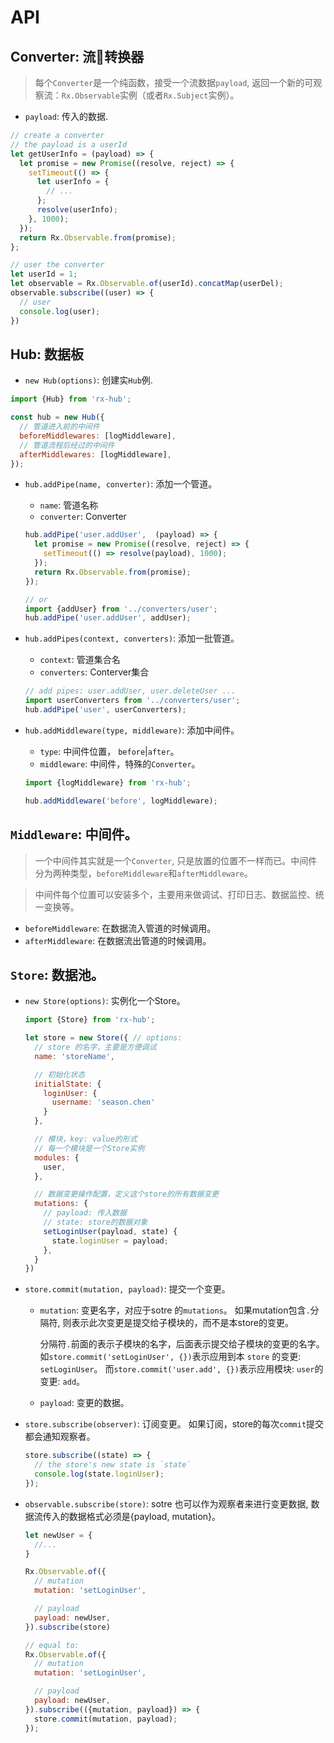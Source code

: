 # API

## Converter: 流转换器

> 每个`Converter`是一个纯函数，接受一个流数据`payload`, 返回一个新的可观察流：`Rx.Observable`实例（或者`Rx.Subject`实例）。

- `payload`: 传入的数据.

```js
// create a converter
// the payload is a userId
let getUserInfo = (payload) => {
  let promise = new Promise((resolve, reject) => {
    setTimeout(() => {
      let userInfo = {
        // ...
      };
      resolve(userInfo);
    }, 1000);
  });
  return Rx.Observable.from(promise);
};

// user the converter
let userId = 1;
let observable = Rx.Observable.of(userId).concatMap(userDel);
observable.subscribe((user) => {
  // user
  console.log(user);
})
```

## Hub: 数据板

- `new Hub(options)`: 创建实`Hub`例.

```js
import {Hub} from 'rx-hub';

const hub = new Hub({
  // 管道进入前的中间件
  beforeMiddlewares: [logMiddleware],
  // 管道流程后经过的中间件
  afterMiddlewares: [logMiddleware],
});
```

- `hub.addPipe(name, converter)`: 添加一个管道。

  - `name`: 管道名称
  - `converter`: Converter

  ```js
  hub.addPipe('user.addUser',  (payload) => {
    let promise = new Promise((resolve, reject) => {
      setTimeout(() => resolve(payload), 1000);
    });
    return Rx.Observable.from(promise);
  });

  // or
  import {addUser} from '../converters/user';
  hub.addPipe('user.addUser', addUser);
  ```

- `hub.addPipes(context, converters)`: 添加一批管道。

  - `context`: 管道集合名
  - `converters`: Conterver集合

  ```js
  // add pipes: user.addUser, user.deleteUser ...
  import userConverters from '../converters/user';
  hub.addPipe('user', userConverters);
  ```

- `hub.addMiddleware(type, middleware)`: 添加中间件。

  - `type`: 中间件位置， `before`|`after`。
  - `middleware`: 中间件，特殊的`Converter`。

  ```js
  import {logMiddleware} from 'rx-hub';

  hub.addMiddleware('before', logMiddleware);
  ```

## `Middleware`: 中间件。

> 一个中间件其实就是一个`Converter`, 只是放置的位置不一样而已。中间件分为两种类型，`beforeMiddleware`和`afterMiddleware`。

> 中间件每个位置可以安装多个，主要用来做调试、打印日志、数据监控、统一变换等。

- `beforeMiddleware`: 在数据流入管道的时候调用。
- `afterMiddleware`: 在数据流出管道的时候调用。

## `Store`: 数据池。

- `new Store(options)`: 实例化一个Store。

  ```js
  import {Store} from 'rx-hub';

  let store = new Store({ // options:
    // store 的名字，主要是方便调试
    name: 'storeName',

    // 初始化状态
    initialState: {
      loginUser: {
        username: 'season.chen'
      }
    },

    // 模块，key: value的形式
    // 每一个模块是一个Store实例
    modules: {
      user,
    },

    // 数据变更操作配置，定义这个store的所有数据变更
    mutations: {
      // payload: 传入数据
      // state: store的数据对象
      setLoginUser(payload, state) {
        state.loginUser = payload;
      },
    }
  })
  ```

- `store.commit(mutation, payload)`: 提交一个变更。

  - `mutation`: 变更名字，对应于sotre 的`mutations`。 如果mutation包含`.`分隔符, 则表示此次变更是提交给子模块的，而不是本store的变更。
  
    分隔符`.`前面的表示子模块的名字，后面表示提交给子模块的变更的名字。 如`store.commit('setLoginUser', {})`表示应用到本 `store` 的变更: `setLoginUser`。 而`store.commit('user.add', {})`表示应用模块: `user`的变更: `add`。

  - `payload`: 变更的数据。

- `store.subscribe(observer)`: 订阅变更。 如果订阅，store的每次`commit`提交都会通知观察者。

  ```js
  store.subscribe((state) => {
    // the store's new state is `state`
    console.log(state.loginUser);
  });
  ```

- `observable.subscribe(store)`: sotre 也可以作为观察者来进行变更数据, 数据流传入的数据格式必须是{payload, mutation}。

  ```js
  let newUser = {
    //...
  }

  Rx.Observable.of({
    // mutation
    mutation: 'setLoginUser',

    // payload
    payload: newUser,
  }).subscribe(store)

  // equal to:
  Rx.Observable.of({
    // mutation
    mutation: 'setLoginUser',

    // payload
    payload: newUser,
  }).subscribe(({mutation, payload}) => {
    store.commit(mutation, payload);
  });
  ```